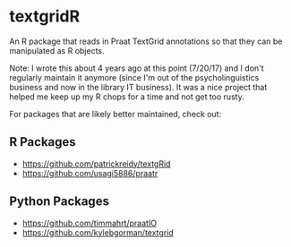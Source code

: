 # textgridR
An R package that reads in Praat TextGrid annotations so that they can be manipulated as R objects.

Note: I wrote this about 4 years ago at this point (7/20/17) and I don't regularly maintain it anymore (since I'm out of the psycholinguistics business 
and now in the library IT business).  It was a nice project that helped me keep up my R chops for a time and not get too rusty.

For packages that are likely better maintained, check out:

## R Packages
* https://github.com/patrickreidy/textgRid
* https://github.com/usagi5886/praatr

## Python Packages
* https://github.com/timmahrt/praatIO
* https://github.com/kylebgorman/textgrid
